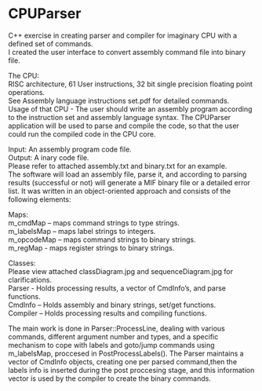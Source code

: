 CPUParser
=========

C++ exercise in creating parser and compiler for imaginary CPU with a defined set of commands.    
I created the user interface to convert assembly command file into binary file.   

The CPU:    
RISC architecture, 61 User instructions, 32 bit single precision floating point operations.   
See Assembly language instructions set.pdf for detailed commands.   
Usage of that CPU - The user should write an assembly program according to the instruction set 
and assembly language syntax. The CPUParser application will be used to parse and compile the code,
so that the user could run the compiled code in the CPU core.   

Input: An assembly program code file.   
Output: A inary code file.    
Please refer to attached assembly.txt and binary.txt for an example.    
The software will load an assembly file, parse it, and according to parsing results (successful or not) 
will generate a MIF binary file or a detailed error list. 
It was written in an object-oriented approach and consists of the following elements:

Maps:   
m_cmdMap – maps command strings to type strings.    
m_labelsMap – maps label strings to integers.   
m_opcodeMap – maps command strings to binary strings.   
m_regMap - maps register strings to binary strings.   

Classes:    
Please view attached classDiagram.jpg and sequenceDiagram.jpg for clarifications.    
Parser - Holds processing results, a vector of CmdInfo’s, and parse functions.    
CmdInfo – Holds assembly and binary strings, set/get functions.   
Compiler – Holds processing results and compiling functions.    

The main work is done in Parser::ProcessLine, dealing with various commands, different argument number and types,
and a specific mechanism to cope with labels and goto/jump commands using m_labelsMap, proccesed in PostProcessLabels().
The Parser maintains a vector of CmdInfo objects, creating one per parsed command,then the labels info is inserted during the post proccesing stage,
and this information vector is used by the compiler to create the binary commands.
